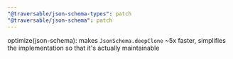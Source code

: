 ```yaml
---
"@traversable/json-schema-types": patch
"@traversable/json-schema": patch
---
```


optimize(json-schema): makes `JsonSchema.deepClone` ~5x faster, simplifies the implementation so that it's actually maintainable
